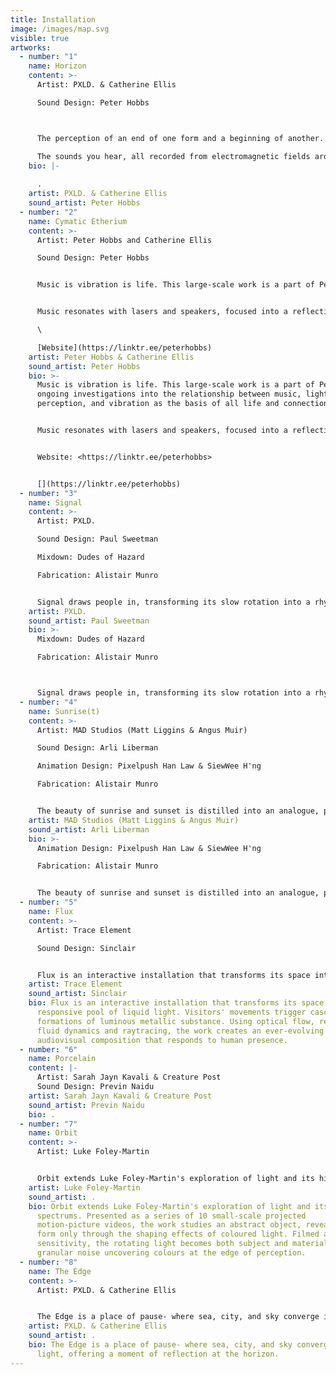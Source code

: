 ```yaml
---
title: Installation
image: /images/map.svg
visible: true
artworks:
  - number: "1"
    name: Horizon
    content: >-
      Artist: PXLD. & Catherine Ellis

      Sound Design: Peter Hobbs



      The perception of an end of one form and a beginning of another. It’s a beautiful illusion created by distance and assembled in our neocortex.As we move closer, the horizon moves too, like the threshold of the speed of light we can never traverse.In reality there is no Other. Molecules flow between perceived forms. Nature, humanity, technology and form are all intimately connected through the ever flowing stream of life that forges connection throughout the cosmos.

      The sounds you hear, all recorded from electromagnetic fields around Okura Bay, represent the molecular fusion of life through this vibrant light horizon stretched out before you.
    bio: |-
      
      .
    artist: PXLD. & Catherine Ellis
    sound_artist: Peter Hobbs
  - number: "2"
    name: Cymatic Etherium
    content: >-
      Artist: Peter Hobbs and Catherine Ellis

      Sound Design: Peter Hobbs


      Music is vibration is life. This large-scale work is a part of Peter's ongoing investigations into the relationship between music, light and perception, and vibration as the basis of all life and connection.


      Music resonates with lasers and speakers, focused into a reflective oval pool where light and sound meet the cymatic water surface to create a cinematic wall of ethereal projections dancing to the process of music made physical.\

      \

      [Website](https://linktr.ee/peterhobbs)
    artist: Peter Hobbs & Catherine Ellis
    sound_artist: Peter Hobbs
    bio: >-
      Music is vibration is life. This large-scale work is a part of Peter's
      ongoing investigations into the relationship between music, light and
      perception, and vibration as the basis of all life and connection.


      Music resonates with lasers and speakers, focused into a reflective oval pool where light and sound meet the cymatic water surface to create a cinematic wall of ethereal projections dancing to the process of music made physical.


      Website: <https://linktr.ee/peterhobbs>


      [](https://linktr.ee/peterhobbs)
  - number: "3"
    name: Signal
    content: >-
      Artist: PXLD.

      Sound Design: Paul Sweetman

      Mixdown: Dudes of Hazard

      Fabrication: Alistair Munro


      Signal draws people in, transforming its slow rotation into a rhythmic ritual. The piece invites audiences to move with it, creating a shared sensory journey through light, motion, and sound.
    artist: PXLD.
    sound_artist: Paul Sweetman
    bio: >-
      Mixdown: Dudes of Hazard

      Fabrication: Alistair Munro



      Signal draws people in, transforming its slow rotation into a rhythmic ritual. The piece invites audiences to move with it, creating a shared sensory journey through light, motion, and sound.
  - number: "4"
    name: Sunrise(t)
    content: >-
      Artist: MAD Studios (Matt Liggins & Angus Muir)

      Sound Design: Arli Liberman

      Animation Design: Pixelpush Han Law & SiewWee H'ng

      Fabrication: Alistair Munro


      The beauty of sunrise and sunset is distilled into an analogue, pixelated audiovisual experience, mirroring our planet's daily encounter with the sun.
    artist: MAD Studios (Matt Liggins & Angus Muir)
    sound_artist: Arli Liberman
    bio: >-
      Animation Design: Pixelpush Han Law & SiewWee H'ng

      Fabrication: Alistair Munro


      The beauty of sunrise and sunset is distilled into an analogue, pixelated audiovisual experience, mirroring our planet's daily encounter with the sun.
  - number: "5"
    name: Flux
    content: >-
      Artist: Trace Element

      Sound Design: Sinclair


      Flux is an interactive installation that transforms its space into a responsive pool of liquid light. Visitors' movements trigger cascading formations of luminous metallic substance. Using optical flow, real-time fluid dynamics and raytracing, the work creates an ever-evolving audiovisual composition that responds to human presence.
    artist: Trace Element
    sound_artist: Sinclair
    bio: Flux is an interactive installation that transforms its space into a
      responsive pool of liquid light. Visitors' movements trigger cascading
      formations of luminous metallic substance. Using optical flow, real-time
      fluid dynamics and raytracing, the work creates an ever-evolving
      audiovisual composition that responds to human presence.
  - number: "6"
    name: Porcelain
    content: |-
      Artist: Sarah Jayn Kavali & Creature Post
      Sound Design: Previn Naidu
    artist: Sarah Jayn Kavali & Creature Post
    sound_artist: Previn Naidu
    bio: .
  - number: "7"
    name: Orbit
    content: >-
      Artist: Luke Foley-Martin


      Orbit extends Luke Foley-Martin's exploration of light and its hidden spectrums. Presented as a series of 10 small-scale projected motion-picture videos, the work studies an abstract object, revealing its form only through the shaping effects of coloured light. Filmed at extreme sensitivity, the rotating light becomes both subject and material, its granular noise uncovering colours at the edge of perception.
    artist: Luke Foley-Martin
    sound_artist: .
    bio: Orbit extends Luke Foley-Martin's exploration of light and its hidden
      spectrums. Presented as a series of 10 small-scale projected
      motion-picture videos, the work studies an abstract object, revealing its
      form only through the shaping effects of coloured light. Filmed at extreme
      sensitivity, the rotating light becomes both subject and material, its
      granular noise uncovering colours at the edge of perception.
  - number: "8"
    name: The Edge
    content: >-
      Artist: PXLD. & Catherine Ellis


      The Edge is a place of pause- where sea, city, and sky converge in shifting light, offering a moment of reflection at the horizon.
    artist: PXLD. & Catherine Ellis
    sound_artist: .
    bio: The Edge is a place of pause- where sea, city, and sky converge in shifting
      light, offering a moment of reflection at the horizon.
---
```

